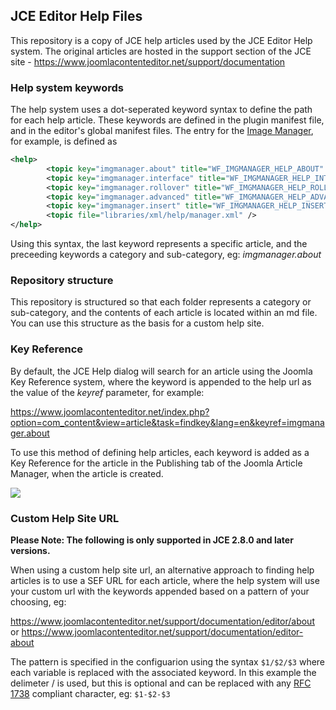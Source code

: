 ## JCE Editor Help Files

This repository is a copy of JCE help articles used by the JCE Editor Help system. The original articles are hosted in the support section of the JCE site - https://www.joomlacontenteditor.net/support/documentation

### Help system keywords

The help system uses a dot-seperated keyword syntax to define the path for each help article. These keywords are defined in the plugin manifest file, and in the editor's global manifest files. The entry for the [Image Manager](https://github.com/widgetfactory/jce/blob/master/components/com_jce/editor/tiny_mce/plugins/imgmanager/imgmanager.xml#L219-L225), for example, is defined as

```xml
<help>
        <topic key="imgmanager.about" title="WF_IMGMANAGER_HELP_ABOUT" />
        <topic key="imgmanager.interface" title="WF_IMGMANAGER_HELP_INTERFACE" />
        <topic key="imgmanager.rollover" title="WF_IMGMANAGER_HELP_ROLLOVER" />
        <topic key="imgmanager.advanced" title="WF_IMGMANAGER_HELP_ADVANCED" />
        <topic key="imgmanager.insert" title="WF_IMGMANAGER_HELP_INSERT" />
        <topic file="libraries/xml/help/manager.xml" />
</help>
```
Using this syntax, the last keyword represents a specific article, and the preceeding keywords a category and sub-category, eg: *imgmanager.about*

### Repository structure

This repository is structured so that each folder represents a category or sub-category, and the contents of each article is located within an md file. You can use this structure as the basis for a custom help site.

### Key Reference

By default, the JCE Help dialog will search for an article using the Joomla Key Reference system, where the keyword is appended to the help url as the value of the *keyref* parameter, for example:

https://www.joomlacontenteditor.net/index.php?option=com_content&view=article&task=findkey&lang=en&keyref=imgmanager.about

To use this method of defining help articles, each keyword is added as a Key Reference for the article in the Publishing tab of the Joomla Article Manager, when the article is created.

![](https://cdn.joomlacontenteditor.net/images/github/docs/editor-about.png)

### Custom Help Site URL

**Please Note: The following is only supported in JCE 2.8.0 and later versions.**

When using a custom help site url, an alternative approach to finding help articles is to use a SEF URL for each article, where the help system will use your custom url with the keywords appended based on a pattern of your choosing, eg:

https://www.joomlacontenteditor.net/support/documentation/editor/about or https://www.joomlacontenteditor.net/support/documentation/editor-about

The pattern is specified in the configuarion using the syntax ```$1/$2/$3``` where each variable is replaced with the associated keyword. In this example the delimeter / is used, but this is optional and can be replaced with any [RFC 1738](http://www.faqs.or/rfcs/rfc1738.html) compliant character, eg: ```$1-$2-$3```


